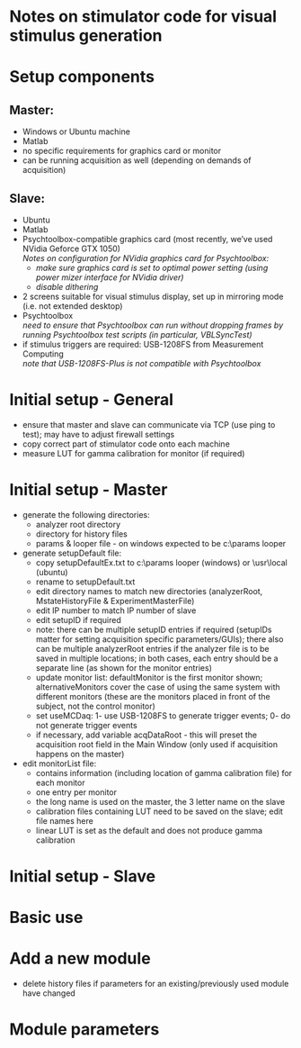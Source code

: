 # Notes on stimulator code for visual stimulus generation

# Setup components
## Master:
- Windows or Ubuntu machine
- Matlab
- no specific requirements for graphics card or monitor
- can be running acquisition as well (depending on demands of acquisition)

## Slave:
- Ubuntu
- Matlab
- Psychtoolbox-compatible graphics card (most recently, we’ve used NVidia Geforce GTX 1050)  
  *Notes on configuration for NVidia graphics card for Psychtoolbox:*  
    - *make sure graphics card is set to optimal power setting (using power mizer interface for NVidia driver)*  
    - *disable dithering*
- 2 screens suitable for visual stimulus display, set up in mirroring mode (i.e. not extended desktop)
- Psychtoolbox  
  *need to ensure that Psychtoolbox can run without dropping frames by running Psychtoolbox test scripts (in particular, VBLSyncTest)*
- if stimulus triggers are required: USB-1208FS from Measurement Computing  
  *note that USB-1208FS-Plus is not compatible with Psychtoolbox*


# Initial setup - General

- ensure that master and slave can communicate via TCP (use ping to test); may have to adjust firewall settings
- copy correct part of stimulator code onto each machine
- measure LUT for gamma calibration for monitor (if required)



# Initial setup - Master

- generate the following directories:  
  - analyzer root directory  
  - directory for history files  
  - params & looper file - on windows expected to be c:\params looper  
- generate setupDefault file:
  - copy setupDefaultEx.txt to c:\params looper (windows) or \usr\local (ubuntu)  
  - rename to setupDefault.txt  
  - edit directory names to match new directories (analyzerRoot, MstateHistoryFile & ExperimentMasterFile)  
  - edit IP number to match IP number of slave  
  - edit setupID if required  
  - note: there can be multiple setupID entries if required (setupIDs matter for setting acquisition specific parameters/GUIs); there also can be multiple analyzerRoot entries if the analyzer file is to be saved in multiple locations; in both cases, each entry should be a separate line (as shown for the monitor entries)
  - update monitor list: defaultMonitor is the first monitor shown; alternativeMonitors cover the case of using the same system with different monitors (these are the monitors placed in front of the subject, not the control monitor)  
  - set useMCDaq: 1- use USB-1208FS to generate trigger events; 0- do not generate trigger events
  - if necessary, add variable acqDataRoot - this will preset the acquisition root field in the Main Window (only used if acquisition happens on the master)
- edit monitorList file:  
  - contains information (including location of gamma calibration file) for each monitor  
  - one entry per monitor  
  - the long name is used on the master, the 3 letter name on the slave  
  - calibration files containing LUT need to be saved on the slave; edit file names here  
  - linear LUT is set as the default and does not produce gamma calibration  


# Initial setup - Slave


# Basic use


# Add a new module

- delete history files if parameters for an existing/previously used module have changed

# Module parameters


